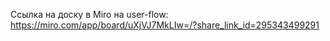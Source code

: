 Ссылка на доску в Miro на user-flow: https://miro.com/app/board/uXjVJ7MkLIw=/?share_link_id=295343499291
